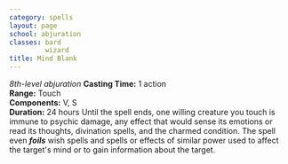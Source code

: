 ```yaml
---
category: spells
layout: page
school: abjuration
classes: bard
         wizard
title: Mind Blank 
---
```

_8th-level abjuration_ 
**Casting Time:** 1 action    
**Range:** Touch    
**Components:** V, S    
**Duration:** 24 hours 
Until the spell ends, one willing creature you touch is immune to psychic damage, any effect that would sense its emotions or read its thoughts, divination spells, and the charmed condition. The spell even **_foils_** wish spells and spells or effects of similar power used to affect the target's mind or to gain information about the target. 